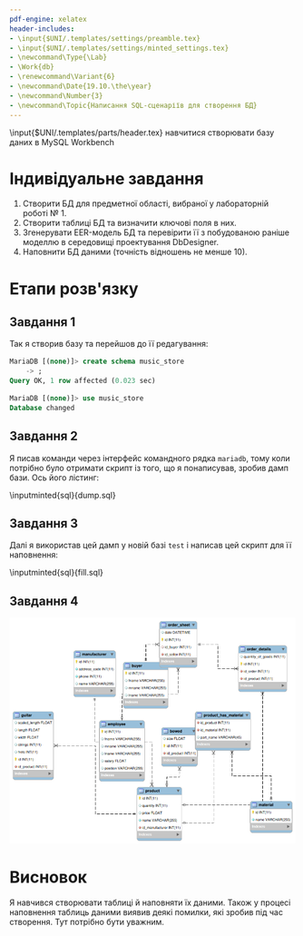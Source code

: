 ```yaml
---
pdf-engine: xelatex
header-includes:
- \input{$UNI/.templates/settings/preamble.tex}
- \input{$UNI/.templates/settings/minted_settings.tex}
- \newcommand\Type{\Lab}
- \Work{db}
- \renewcommand\Variant{6}
- \newcommand\Date{19.10.\the\year}
- \newcommand\Number{3}
- \newcommand\Topic{Написання SQL-сценаріїв для створення БД}
---
```


\input{$UNI/.templates/parts/header.tex}
навчитися створювати базу даних в MySQL Workbench


# Індивідуальне завдання

1. Cтворити БД для предметної області, вибраної у лабораторній роботі № 1.
2. Створити таблиці БД та визначити ключові поля в них.
3. Згенерувати EER-модель БД та перевірити її з побудованою раніше моделлю в
середовищі проектування DbDesigner.
4. Наповнити БД даними (точність відношень не менше 10).

# Етапи розв'язку

## Завдання 1

Так я створив базу та перейшов до її редагування:

```sql
MariaDB [(none)]> create schema music_store
    -> ;
Query OK, 1 row affected (0.023 sec)
```

```sql
MariaDB [(none)]> use music_store
Database changed
```

## Завдання 2

Я писав команди через інтерфейс командного рядка `mariadb`, тому коли потрібно було отримати скрипт із того,
що я понаписував, зробив дамп бази. Ось його лістинг:

\inputminted{sql}{dump.sql}

## Завдання 3

Далі я використав цей дамп у новій базі `test`
і написав цей скрипт для її наповнення:

\inputminted{sql}{fill.sql}

## Завдання 4

![EER-модель, згенерована за допомогою MySQL Workbench із дампу](diag.png)

# Висновок

Я навчився створювати таблиці й наповняти їх даними.
Також у процесі наповнення таблиць даними виявив
деякі помилки, які зробив під час створення. Тут
потрібно бути уважним.
